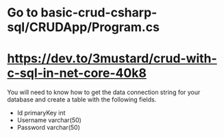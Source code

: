 # Go to basic-crud-csharp-sql/CRUDApp/Program.cs
# https://dev.to/3mustard/crud-with-c-sql-in-net-core-40k8

You will need to know how to get the data connection string for your database and create a table with the following fields.
* Id primaryKey int
* Username varchar(50)
* Password varchar(50)
